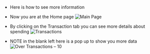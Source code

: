 * Here is how to see more information

* Now you are at the Home page
![Main Page](https://user-images.githubusercontent.com/123515727/231378211-51f9d9e4-ffc1-4fc7-9698-3260bb6c78e5.jpg)

* By clicking on the Transaction tab you can see more details about spending 
![Transactions](https://user-images.githubusercontent.com/123515727/231378461-0eaded92-cc98-4b10-be1a-ca808bca8259.jpg)

* NOTE in the blank left here is a pop up to show you more data 
![Over Transactions – 10](https://user-images.githubusercontent.com/123515727/231378648-62e38dbe-d20c-4d6f-b6bd-d8bb76575163.jpg)
